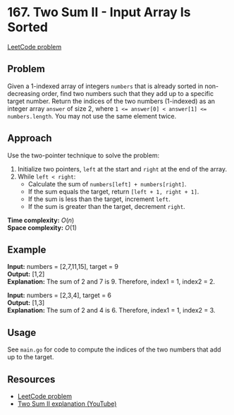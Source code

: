
# 167. Two Sum II - Input Array Is Sorted

[LeetCode problem](https://leetcode.com/problems/two-sum-ii-input-array-is-sorted/)

## Problem

Given a 1-indexed array of integers `numbers` that is already sorted in non-decreasing order, find two numbers such that they add up to a specific target number. Return the indices of the two numbers (1-indexed) as an integer array `answer` of size 2, where `1 <= answer[0] < answer[1] <= numbers.length`. You may not use the same element twice.

## Approach

Use the two-pointer technique to solve the problem:

1. Initialize two pointers, `left` at the start and `right` at the end of the array.
2. While `left < right`:
	- Calculate the sum of `numbers[left] + numbers[right]`.
	- If the sum equals the target, return `[left + 1, right + 1]`.
	- If the sum is less than the target, increment `left`.
	- If the sum is greater than the target, decrement `right`.

**Time complexity:** $O(n)$  
**Space complexity:** $O(1)$

## Example

**Input:** numbers = [2,7,11,15], target = 9  
**Output:** [1,2]  
**Explanation:** The sum of 2 and 7 is 9. Therefore, index1 = 1, index2 = 2.

**Input:** numbers = [2,3,4], target = 6  
**Output:** [1,3]  
**Explanation:** The sum of 2 and 4 is 6. Therefore, index1 = 1, index2 = 3.

## Usage

See `main.go` for code to compute the indices of the two numbers that add up to the target.

## Resources

- [LeetCode problem](https://leetcode.com/problems/two-sum-ii-input-array-is-sorted/)
- [Two Sum II explanation (YouTube)](https://youtu.be/cQ1Oz4ckceM?si=Zcn0jdmj7sFXEyOy)
